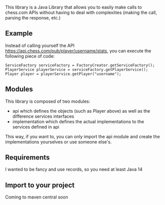This library is a Java Library that allows you to easily make calls to chess.com APIs without having to deal with complexities (making the call, parsing the response, etc.)

## Example
Instead of calling yourself the API https://api.chess.com/pub/player/username/stats, you can execute the following piece of code:

```
ServiceFactory serviceFactory = FactoryCreator.getServiceFactory();
PlayerService playerService = serviceFactory.getPlayerService();
Player player = playerService.getPlayer("username");
```

## Modules
This library is composed of two modules:
- api which defines the objects (such as Player above) as well as the difference services interfaces
- implementation which defines the actual implementations to the services defined in api

This way, if you want to, you can only import the api module and create the implementations yourselves or use someone else's.

## Requirements
I wanted to be fancy and use records, so you need at least Java 14

## Import to your project
Coming to maven central soon